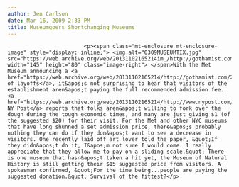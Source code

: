 ```yaml
---
author: Jen Carlson
date: Mar 16, 2009 2:33 PM
title: Museumgoers Shortchanging Museums
---
```



                            
                            
                            
                            <p><span class="mt-enclosure mt-enclosure-image" style="display: inline;"> <img alt="0309MUSEUMTIX.jpg" src="https://web.archive.org/web/20131102165214im_/http://gothamist.com/attachments/arts_jen/0309MUSEUMTIX.jpg" width="145" height="80" class="image-right"> </span>With the Met Museum announcing a <a href="https://web.archive.org/web/20131102165214/http://gothamist.com/2009/03/13/met.php">series of layoffs</a>, it&apos;s not surprising to hear that visitors of the establishment aren&apos;t paying the full recommended admission fee. <a href="https://web.archive.org/web/20131102165214/http://www.nypost.com/seven/03162009/news/regionalnews/price_less_works_of_art_159743.htm">The NY Post</a> reports that folks aren&apos;t willing to fork over the dough during the tough economic times, and many are just giving $1 (of the suggested $20) for their visit. For the Met and other NYC museums that have long shunned a set admission price, there&apos;s probably nothing they can do if they don&apos;t want to see a decrease in visitors. One recently laid off art lover told the paper, &quot;If they didn&apos;t do it, I&apos;m not sure I would come. I really appreciate that they allow me to pay on a sliding scale.&quot; There is one museum that hasn&apos;t taken a hit yet, the Museum of Natural History is still getting their $15 suggested price from visitors. A spokesman confirmed, &quot;For the time being...people are paying the suggested donation.&quot; Survival of the fittest?</p>
                            
                            
                            